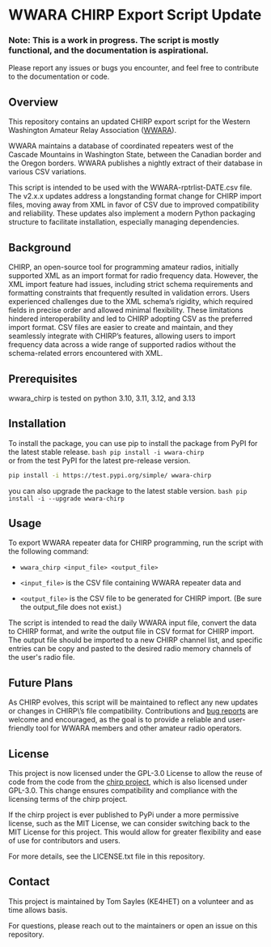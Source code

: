 # WWARA CHIRP Export Script Update

### **Note: This is a work in progress. The script is mostly functional, and the documentation is aspirational.** 
Please report any issues or bugs you encounter, and feel free to contribute to the
documentation or code.

## Overview
This repository contains an updated CHIRP export script for the Western
Washington Amateur Relay Association ([WWARA](https://www.wwara.org/)). 

WWARA maintains a database of coordinated repeaters west of the Cascade
Mountains in Washington State, between the Canadian border and the Oregon
borders. WWARA publishes a nightly extract of their database in various CSV 
variations. 

This script is intended to be used with the WWARA-rptrlist-DATE.csv file. The 
v2.x.x updates address a longstanding format change for CHIRP import files, 
moving away from XML in favor of CSV due to improved compatibility and 
reliability. These updates also implement a modern Python packaging structure
to facilitate installation, especially managing dependencies.

## Background
CHIRP, an open-source tool for programming amateur radios, initially supported
XML as an import format for radio frequency data. However, the XML import
feature had issues, including strict schema requirements and formatting
constraints that frequently resulted in validation errors. Users experienced
challenges due to the XML schema’s rigidity, which required fields in precise
order and allowed minimal flexibility. These limitations hindered
interoperability and led to CHIRP adopting CSV as the preferred import format.
CSV files are easier to create and maintain, and they seamlessly integrate with
CHIRP’s features, allowing users to import frequency data across a wide range of
supported radios without the schema-related errors encountered with XML.

## Prerequisites
wwara_chirp is tested on python 3.10, 3.11, 3.12, and 3.13

## Installation
To install the package, you can use pip to install the package from PyPI for 
the latest stable release. 
    ```bash
    pip install -i wwara-chirp
    ```    
or from the test PyPI for the latest pre-release version.

   ```bash
   pip install -i https://test.pypi.org/simple/ wwara-chirp
   ```  

you can also upgrade the package to the latest stable version.
    ```bash
    pip install -i --upgrade wwara-chirp
    ```

## Usage
To export WWARA repeater data for CHIRP programming, run the script with the
following command:
* `wwara_chirp <input_file> <output_file>`

* `<input_file>` is the CSV file containing WWARA repeater data and
* `<output_file>` is the CSV file to be generated for CHIRP import. (Be sure the
  output_file does not exist.)
  
The script is intended to read the daily WWARA input file, convert the data to
CHIRP format, and write the output file in CSV format for CHIRP import. The
output file should be imported to a new CHIRP channel list, and specific entries
can be copy and pasted to the desired radio memory channels of the user's radio
file.


## Future Plans
As CHIRP evolves, this script will be maintained to reflect any new updates or 
changes in CHIRP\’s file compatibility. Contributions and 
[bug reports](https://github.com/tsayles/wwara-chirp/issues) are welcome and 
encouraged, as the goal is to provide a reliable and user-friendly tool for 
WWARA members and other amateur radio operators.

## License
This project is now licensed under the GPL-3.0 License to allow the reuse of
code from the code from the [chirp project](https://github.com/kk7ds/chirp),
which is also licensed under GPL-3.0. This change ensures compatibility and
compliance with the licensing terms of the chirp project.

If the chirp project is ever published to PyPi under a more permissive license,
such as the MIT License, we can consider switching back to the MIT License for
this project. This would allow for greater flexibility and ease of use for
contributors and users.

For more details, see the LICENSE.txt file in this repository.

## Contact

This project is maintained by Tom Sayles (KE4HET) on a volunteer and as time 
allows basis.

For questions, please reach out to the maintainers or open an issue on this 
repository.

